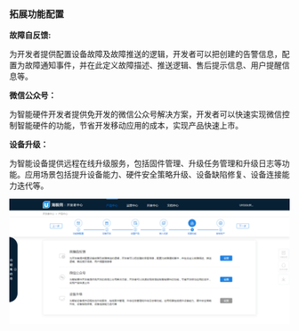 ### 拓展功能配置  

**故障自反馈:**  

为开发者提供配置设备故障及故障推送的逻辑，开发者可以把创建的告警信息，配置为故障通知事件，并在此定义故障描述、推送逻辑、售后提示信息、用户提醒信息等。  

**微信公众号：**  

为智能硬件开发者提供免开发的微信公众号解决方案，开发者可以快速实现微信控制智能硬件的功能，节省开发移动应用的成本，实现产品快速上市。  

**设备升级：**  

为智能设备提供远程在线升级服务，包括固件管理、升级任务管理和升级日志等功能。应用场景包括提升设备能力、硬件安全策略升级、设备缺陷修复、设备连接能力迭代等。  

![拓展功能][Expand_functionality] 







[Access_plan]:_media/Link/guide.png  
[Architecture]:_media/Link/architecture.png 
[Create_function]:_media/Link/create_function.png  
[Create_function2]:_media/Link/create_function2.png  
[Function_set]:_media/Link/function_set.png  
[Haigeek]:https://www.haigeek.com/web/pages/haigeek.html
[Basis_function]:_media/Link/basis_function.png 
[Advanced_function]:_media/Link/advanced_function.png 
[Other_function]:_media/Link/other_function.png
[Development_process]:_media/Link/development_process.png
[Parameter_configuration]:_media/Link/parameter_configuration.png  
[Product_model]:_media/Link/product_model.png 
[Create_model]:_media/Link/create_model.png  
[Create_success]:_media/Link/create_success.png 
[Create_model]:_media/Link/model_success.png  
[AccessU+]:_media/Link/accessU+.png 
[App_config]:_media/Link/app_config.png  
[Click_config]:_media/Link/click_config.png   
[U+_ui]:_media/Link/u+_ui.png    
[Scene_function]:_media/Link/scene_function.png 
[Expand_functionality]:_media/Link/expand_functionality.png
[Dev_world]:https://haier-iot.github.io/guide/#/zh-cn/Cloudgw  
[Testing_tools]:_media/Link/testing_tools.png 
[Online_apply]:_media/Link/online_apply.png 
[Submit_audit]:_media/Link/submit_audit.png 